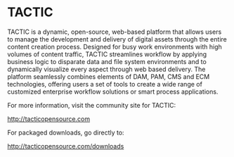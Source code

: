 TACTIC
======


TACTIC is a dynamic, open-source, web-based platform that allows users to manage the development and delivery of digital
assets through the entire content creation process. Designed for busy work environments with high volumes of content
traffic, TACTIC streamlines workflow by applying business logic to disparate data and file system environments and to
dynamically visualize every aspect through web based delivery. The platform seamlessly combines elements of DAM, PAM, CMS
and ECM technologies, offering users a set of tools to create a wide range of customized enterprise workflow solutions or
smart process applications.

For more information, visit the community site for TACTIC:

http://tacticopensource.com

For packaged downloads, go directly to:

http://tacticopensource.com/downloads

